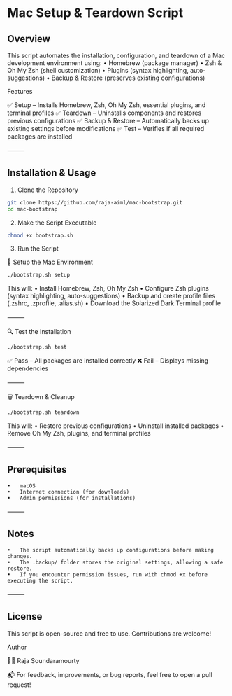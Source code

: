 
# Mac Setup & Teardown Script

## Overview

This script automates the installation, configuration, and teardown of a Mac development environment using:
	•	Homebrew (package manager)
	•	Zsh & Oh My Zsh (shell customization)
	•	Plugins (syntax highlighting, auto-suggestions)
	•	Backup & Restore (preserves existing configurations)

Features

✅ Setup – Installs Homebrew, Zsh, Oh My Zsh, essential plugins, and terminal profiles
✅ Teardown – Uninstalls components and restores previous configurations
✅ Backup & Restore – Automatically backs up existing settings before modifications
✅ Test – Verifies if all required packages are installed

⸻

## Installation & Usage

1. Clone the Repository

```sh
git clone https://github.com/raja-aiml/mac-bootstrap.git
cd mac-bootstrap
```

2. Make the Script Executable

```sh
chmod +x bootstrap.sh
```

3. Run the Script

🔹 Setup the Mac Environment

```sh
./bootstrap.sh setup
```

This will:
	•	Install Homebrew, Zsh, Oh My Zsh
	•	Configure Zsh plugins (syntax highlighting, auto-suggestions)
	•	Backup and create profile files (.zshrc, .zprofile, .alias.sh)
	•	Download the Solarized Dark Terminal profile

⸻

🔍 Test the Installation

```sh
./bootstrap.sh test
```

✅ Pass – All packages are installed correctly
❌ Fail – Displays missing dependencies

⸻

🗑️ Teardown & Cleanup

```sh
./bootstrap.sh teardown
```

This will:
	•	Restore previous configurations
	•	Uninstall installed packages
	•	Remove Oh My Zsh, plugins, and terminal profiles

⸻

## Prerequisites
	•	macOS
	•	Internet connection (for downloads)
	•	Admin permissions (for installations)

⸻

## Notes
	•	The script automatically backs up configurations before making changes.
	•	The .backup/ folder stores the original settings, allowing a safe restore.
	•	If you encounter permission issues, run with chmod +x before executing the script.

⸻

## License

This script is open-source and free to use. Contributions are welcome!

Author

👨‍💻 Raja Soundaramourty

📬 For feedback, improvements, or bug reports, feel free to open a pull request!

